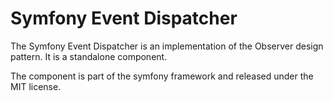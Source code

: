 Symfony Event Dispatcher
========================

The Symfony Event Dispatcher is an implementation of the Observer
design pattern. It is a standalone component.

The component is part of the symfony framework and released under the MIT
license.

